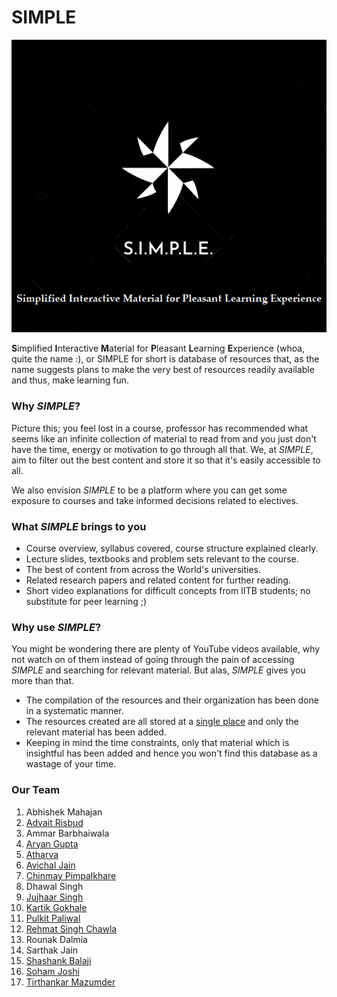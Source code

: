 # SIMPLE

<div align="center"><img src="./SIMPLE-logo.png"/></div>

**S**implified **I**nteractive **M**aterial for **P**leasant **L**earning **E**xperience (whoa, quite the name :), or SIMPLE for short is database of resources that, as the name suggests plans to make the very best of resources readily available and thus, make learning fun.

### Why *SIMPLE*?
Picture this; you feel lost in a course, professor has recommended what seems like an infinite collection of material to read from and you just don't have the time, energy or motivation to go through all that. We, at *SIMPLE*, aim to filter out the best content and store it so that it's easily accessible to all.

We also envision *SIMPLE* to be a platform where you can get some exposure to courses and take informed decisions related to electives.

### What *SIMPLE* brings to you
- Course overview, syllabus covered, course structure explained clearly.
- Lecture slides, textbooks and problem sets relevant to the course.
- The best of content from across the World's universities.
- Related research papers and related content for further reading.
- Short video explanations for difficult concepts from IITB students; no substitute for peer learning ;)

### Why use *SIMPLE*?
You might be wondering there are plenty of YouTube videos available, why not watch on of them instead of going through the pain of accessing *SIMPLE* and searching for relevant material. But alas, *SIMPLE* gives you more than that.

- The compilation of the resources and their organization has been done in a systematic manner.
- The resources created are all stored at a [single place](https://www.notion.so/SIMPLE-a69bfade632a47a49a64491aa0e3d61b) and only the relevant material has been added.
- Keeping in mind the time constraints, only that material which is insightful has been added and hence you won't find this database as a wastage of your time.

### Our Team
1. Abhishek Mahajan
2. [Advait Risbud](https://github.com/bolozubaankesari)
3. Ammar Barbhaiwala
4. [Aryan Gupta](https://github.com/chemistryanimation)
5. [Atharva](https://github.com/Atharva0709)
6. [Avichal Jain](https://github.com/AvichalJain)
7. [Chinmay Pimpalkhare](https://github.com/ChinmayPimpalkhare)
8. Dhawal Singh
9. [Jujhaar Singh](https://github.com/jujhaar2409)
10. [Kartik Gokhale](https://github.com/AWorldOfChaos)
11. [Pulkit Paliwal](https://github.com/PulkitPaliwal)
12. [Rehmat Singh Chawla](https://github.com/R-Bread)
13. Rounak Dalmia
14. Sarthak Jain
15. [Shashank Balaji](https://github.com/shashankbalaji02)
16. [Soham Joshi](https://github.com/jsoham)
17. [Tirthankar Mazumder](https://github.com/wermos)
